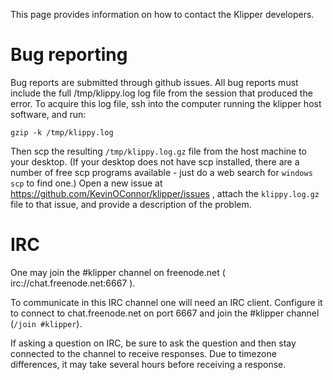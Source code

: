 This page provides information on how to contact the Klipper
developers.

Bug reporting
=============

Bug reports are submitted through github issues.  All bug reports must
include the full /tmp/klippy.log log file from the session that
produced the error.  To acquire this log file, ssh into the computer
running the klipper host software, and run:

```
gzip -k /tmp/klippy.log
```

Then scp the resulting `/tmp/klippy.log.gz` file from the host machine
to your desktop. (If your desktop does not have scp installed, there
are a number of free scp programs available - just do a web search for
`windows scp` to find one.) Open a new issue at
https://github.com/KevinOConnor/klipper/issues , attach the
`klippy.log.gz` file to that issue, and provide a description of the
problem.

IRC
===

One may join the #klipper channel on freenode.net (
irc://chat.freenode.net:6667 ).

To communicate in this IRC channel one will need an IRC
client. Configure it to connect to chat.freenode.net on port 6667 and
join the #klipper channel (`/join #klipper`).

If asking a question on IRC, be sure to ask the question and then stay
connected to the channel to receive responses. Due to timezone
differences, it may take several hours before receiving a response.
